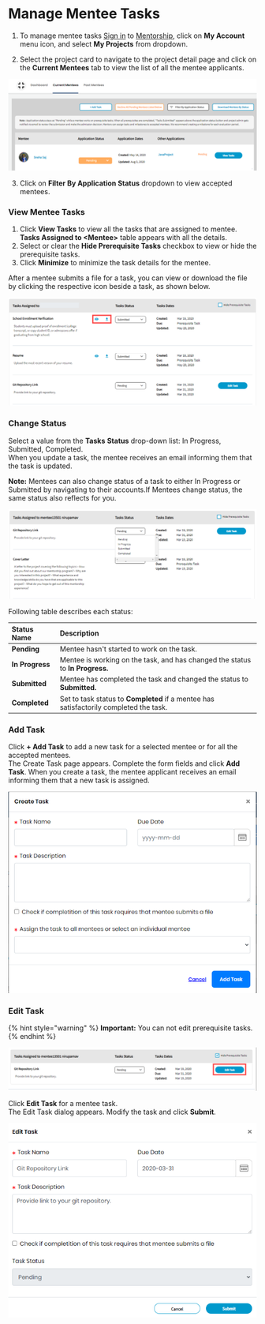 # Manage Mentee Tasks

1. To manage mentee tasks [Sign in](../../../sso/sign-in/) to [Mentorship](https://people.communitybridge.org/), click on **My Account** menu icon, and select **My Projects** from dropdown.

2. Select the project card to navigate to the project detail page and click on the **Current Mentees** tab to view the list of all the mentee applicants. 

![](../../../.gitbook/assets/view-mentee-task.png)

3. Click on **Filter By Application Status** dropdown to view accepted mentees.

### **View Mentee Tasks**

1. Click **View Tasks** to view all the tasks that are assigned to mentee. **Tasks Assigned to &lt;Mentee&gt;** table appears with all the details. 
2. Select or clear the **Hide Prerequisite Tasks** checkbox to view or hide the prerequisite tasks.
3. Click **Minimize** to minimize the task details for the mentee.

After a mentee submits a file for a task, you can view or download the file by clicking the respective icon beside a task, as shown below.

![](../../../.gitbook/assets/view-mentee-tasks-for-admin.png)

### **Change Status**

Select a value from the **Tasks** **Status** drop-down list: In Progress, Submitted, Completed.  
When you update a task, the mentee receives an email informing them that the task is updated.

**Note:** Mentees can also change status of a task to either In Progress or Submitted by navigating to their accounts.If Mentees change status, the same status also reflects for you.

![](../../../.gitbook/assets/mentee-tasks%20%283%29.png)

Following table describes each status:

| Status Name | Description |
| :--- | :--- |
| **Pending** | Mentee hasn't started to work on the task. |
| **In Progress** | Mentee is working on the task, and has changed the status to **In Progress.** |
| **Submitted** | Mentee has completed the task and changed the status to **Submitted.** |
| **Completed** | Set to task status to **Completed** if a mentee has satisfactorily completed the task. |

### **Add Task**

Click **+ Add Task** to add a new task for a selected mentee or for all the accepted mentees.  
The Create Task page appears. Complete the form fields and click **Add Task**. When you create a task, the mentee applicant receives an email informing them that a new task is assigned.

![Add a Task](../../../.gitbook/assets/create-a-task.png)

### **Edit Task**

{% hint style="warning" %}
**Important:** You can not edit prerequisite tasks.
{% endhint %}

![Edit Mentee Task](../../../.gitbook/assets/edit-mentee-task.png)

Click **Edit Task** for a mentee task.  
 The Edit Task dialog appears. Modify the task and click **Submit**.

![Edit Task](../../../.gitbook/assets/edit-task.png)

